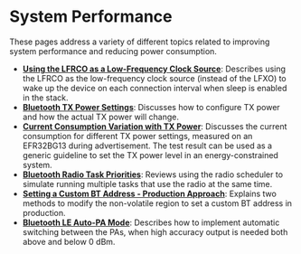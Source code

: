 # System Performance

These pages address a variety of different topics related to improving system performance and reducing power consumption. 

- [**Using the LFRCO as a Low-Frequency Clock Source**](./lfrco-clock-source): Describes using the LFRCO as the low-frequency clock source (instead of the LFXO) to wake up the device on each connection interval when sleep is enabled in the stack.
- [**Bluetooth TX Power Settings**](./tx-power): Discusses how to configure TX power and how the actual TX power will change.
- [**Current Consumption Variation with TX Power**](./current-consumption-tx-power): Discusses the current consumption for different TX power settings, measured on an EFR32BG13 during advertisement. The test result can be used as a generic guideline to set the TX power level in an energy-constrained system.
- [**Bluetooth Radio Task Priorities**](./radio-task-priorities): Reviews using the radio scheduler to simulate running multiple tasks that use the radio at the same time. 
- [**Setting a Custom BT Address - Production Approach**](./custom-address-production-approach.md): Explains two methods to modify the non-volatile region to set a custom BT address in production.
- [**Bluetooth LE Auto-PA Mode**](./auto-pa-mode): Describes how to implement automatic switching between the PAs, when high accuracy output is needed both above and below 0 dBm.
